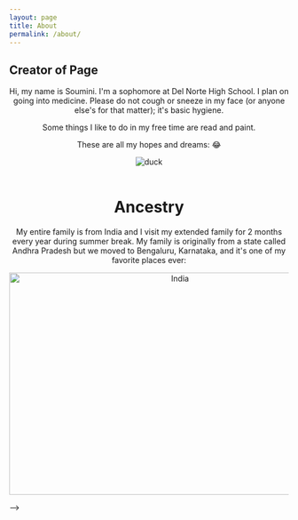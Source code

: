 ```yaml
---
layout: page
title: About
permalink: /about/
---
```


## Creator of Page

<center>
Hi, my name is Soumini. I'm a sophomore at Del Norte High School. I plan on going into medicine. Please do not cough or sneeze in my face (or anyone else's for that matter); it's basic hygiene.


<p>Some things I like to do in my free time are read and paint.</p>

<p>These are all my hopes and dreams: 😂 </p>
<img src="{{site.baseurl}}/images/duck.png" alt="duck"><br><br>

# Ancestry

<p>My entire family is from India and I visit my extended family for 2 months every year during summer break. My family is originally from a state called Andhra Pradesh but we moved to Bengaluru, Karnataka, and it's one of my favorite places ever:</p>

<img src="https://static.independent.co.uk/s3fs-public/thumbnails/image/2019/01/03/11/bengaluru.jpg" alt="India" width="600" height="400" title="I love this place" />

</center>

<script src="https://utteranc.es/client.js"
        repo="nighthawkcoders/portfolio_2025"
        issue-term="title"
        label="blogpost-comment"
        theme="github-light"
        crossorigin="anonymous"
        async>
</script>
-->